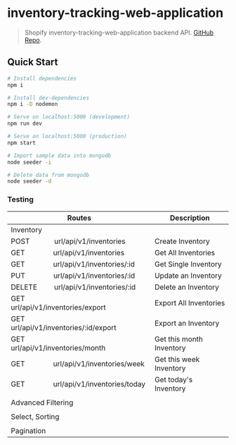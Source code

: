 # inventory-tracking-web-application

> Shopify inventory-tracking-web-application backend API. [GitHub Repo](https://github.com/oyedotunsodiq045/inventory-tracking-web-application).

## Quick Start

```bash
# Install dependencies
npm i

# Install dev-dependencies
npm i -D nodemon

# Serve on localhost:5000 (development)
npm run dev

# Serve on localhost:5000 (production)
npm start

# Import sample data into mongodb
node seeder -i

# Delete data from mongodb
node seeder -d
```

### Testing

| Routes                                                                                           | Description                  |
| ------------------------------------------------------------------------------------------------ | ---------------------------- |
| Inventory                                                                                        |                              |
| POST &nbsp; &nbsp; &nbsp; &nbsp; &nbsp; &nbsp; url/api/v1/inventories                            | Create Inventory             |
| GET &nbsp; &nbsp; &nbsp; &nbsp; &nbsp; &nbsp; &nbsp; url/api/v1/inventories                      | Get All Inventories          |
| GET &nbsp; &nbsp; &nbsp; &nbsp; &nbsp; &nbsp; &nbsp; url/api/v1/inventories/:id                  | Get Single Inventory         |
| PUT &nbsp; &nbsp; &nbsp; &nbsp; &nbsp; &nbsp; &nbsp; url/api/v1/inventories/:id                  | Update an Inventory          |
| DELETE &nbsp; &nbsp; &nbsp; &nbsp; url/api/v1/inventories/:id                                    | Delete an Inventory          |
| GET &nbsp; &nbsp; &nbsp; &nbsp; &nbsp; &nbsp; &nbsp; url/api/v1/inventories/export               | Export All Inventories       |
| GET &nbsp; &nbsp; &nbsp; &nbsp; &nbsp; &nbsp; &nbsp; url/api/v1/inventories/:id/export           | Export an Inventory          |
| GET &nbsp; &nbsp; &nbsp; &nbsp; &nbsp; &nbsp; &nbsp; url/api/v1/inventories/month                | Get this month Inventory     |
| GET &nbsp; &nbsp; &nbsp; &nbsp; &nbsp; &nbsp; &nbsp; url/api/v1/inventories/week                 | Get this week Inventory      |
| GET &nbsp; &nbsp; &nbsp; &nbsp; &nbsp; &nbsp; &nbsp; url/api/v1/inventories/today                | Get today's Inventory         |
|                                                                                                  |                              |
| Advanced Filtering                                                                               |                              |
|                                                                                                  |                              |
| Select, Sorting                                                                                  |                              |
|                                                                                                  |                              |
| Pagination                                                                                       |                              |
